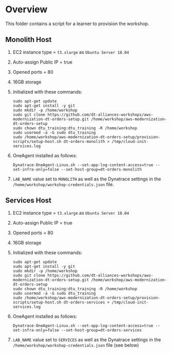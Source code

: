 # Overview

This folder contains a script for a learner to provision the workshop.

## Monolith Host

1. EC2 instance type = `t3.xlarge` as `Ubuntu Server 18.04`
1. Auto-assign Public IP = true
1. Opened ports = 80
1. 16GB storage
1. Initialized with these commands:

    ```
    sudo apt-get update
    sudo apt-get install -y git
    sudo mkdir -p /home/workshop
    sudo git clone https://github.com/dt-alliances-workshops/aws-modernization-dt-orders-setup.git /home/workshop/aws-modernization-dt-orders-setup
    sudo chown dtu_training:dtu_training -R /home/workshop
    sudo usermod -a -G sudo dtu_training
    sudo /home/workshop/aws-modernization-dt-orders-setup/provision-scripts/setup-host.sh dt-orders-monolith > /tmp/cloud-init-services.log
    ```

1. OneAgent installed as follows:

    `Dynatrace-OneAgent-Linux.sh --set-app-log-content-access=true --set-infra-only=false --set-host-group=dt-orders-monolith`

1. `LAB_NAME` value set to `MONOLITH` as well as the Dynatrace settings in the `/home/workshop/workshop-credentials.json` file.

## Services Host

1. EC2 instance type = `t3.xlarge` as `Ubuntu Server 18.04`
1. Auto-assign Public IP = true
1. Opened ports = 80
1. 16GB storage
1. Initialized with these commands:

    ```
    sudo apt-get update
    sudo apt-get install -y git
    sudo mkdir -p /home/workshop
    sudo git clone https://github.com/dt-alliances-workshops/aws-modernization-dt-orders-setup.git /home/workshop/aws-modernization-dt-orders-setup
    sudo chown dtu_training:dtu_training -R /home/workshop
    sudo usermod -a -G sudo dtu_training
    sudo /home/workshop/aws-modernization-dt-orders-setup/provision-scripts/setup-host.sh dt-orders-services > /tmp/cloud-init-services.log
    ```

1. OneAgent installed as follows:

    `Dynatrace-OneAgent-Linux.sh --set-app-log-content-access=true --set-infra-only=false --set-host-group=dt-orders-services`

1. `LAB_NAME` value set to `SERVICES` as well as the Dynatrace settings in the `/home/workshop/workshop-credentials.json` file (see below)